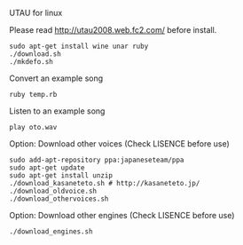 UTAU for linux

Please read http://utau2008.web.fc2.com/ before install.

    sudo apt-get install wine unar ruby
    ./download.sh
    ./mkdefo.sh

Convert an example song

    ruby temp.rb

Listen to an example song

    play oto.wav

Option: Download other voices (Check LISENCE before use)

    sudo add-apt-repository ppa:japaneseteam/ppa
    sudo apt-get update
    sudo apt-get install unzip
    ./download_kasaneteto.sh # http://kasaneteto.jp/
    ./download_oldvoice.sh
    ./download_othervoices.sh

Option: Download other engines (Check LISENCE before use)

    ./download_engines.sh
